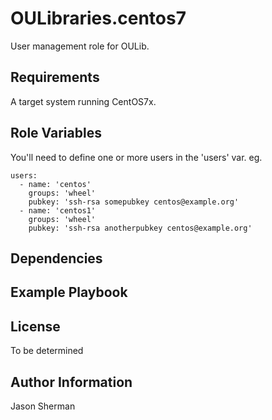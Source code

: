 OULibraries.centos7
=========

User management role for OULib.

Requirements
------------

A target system running CentOS7x.

Role Variables
--------------

You'll need to define one or more users in the 'users' var. eg.

```
users:
  - name: 'centos'
    groups: 'wheel'
    pubkey: 'ssh-rsa somepubkey centos@example.org'
  - name: 'centos1'
    groups: 'wheel'
    pubkey: 'ssh-rsa anotherpubkey centos@example.org'
```

Dependencies
------------

Example Playbook
----------------

License
-------

To be determined

Author Information
------------------

Jason Sherman
